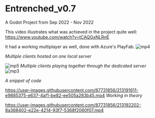 # Entrenched_v0.7
 A Godot Project from Sep 2022 - Nov 2022

This video illustrates what was achieved in the project quite well:
https://www.youtube.com/watch?v=tCAQGxNLRnE

It had a working multiplayer as well, done with Azure's PlayFab.
![mp4](https://user-images.githubusercontent.com/87731856/213191189-439bf688-c977-4fdc-9f78-33b30c562829.jpg)

*Multiple clients hosted on one local server*

![mp5](https://user-images.githubusercontent.com/87731856/213191362-2d92575a-5da8-474e-880c-d520feb5bacf.jpg)
*Multiple clients playing together through the dedicated server*
![mp3](https://user-images.githubusercontent.com/87731856/213191838-54794b80-971f-4bd3-8c96-675dbcd04431.jpg)

*A snippet of code*

https://user-images.githubusercontent.com/87731856/213191611-e9885375-e637-4af1-be82-ee505a283b45.mp4
*Working in theory*



https://user-images.githubusercontent.com/87731856/213192202-8a368402-e22e-4214-93f7-5368f2060f07.mp4

